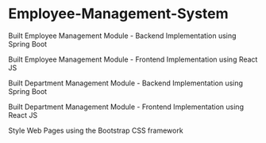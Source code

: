 # Employee-Management-System

Built Employee Management Module - Backend Implementation using Spring Boot

Built Employee Management Module - Frontend Implementation using React JS

Built Department Management Module - Backend Implementation using Spring Boot

Built Department Management Module - Frontend Implementation using React JS

Style Web Pages using the Bootstrap CSS framework
